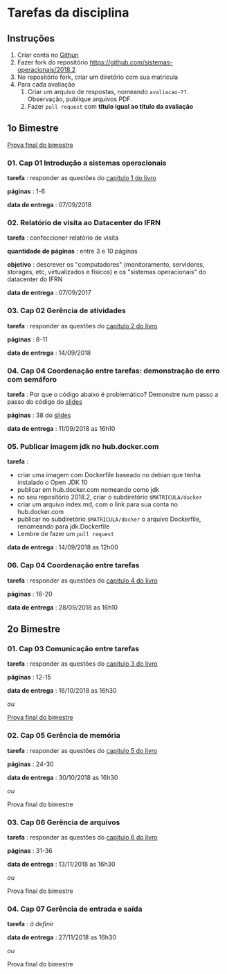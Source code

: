 # Tarefas da disciplina

## Instruções

1. Criar conta no [Githun](https://github.com/)
2. Fazer fork do repositório https://github.com/sistemas-operacionais/2018.2
3. No repositório fork, criar um diretório com sua matrícula
4. Para cada avaliação
   1. Criar um arquivo de respostas, nomeando `avaliacao-??`. Observação, publique arquivos PDF.
   2. Fazer `pull request` com **título igual ao título da avaliação**

## 1o Bimestre

[Prova final do bimestre](./bimestre-01-avaliacao-01.pdf)

### [](#bimestre-1-avaliacao-01) 01. Cap 01 Introdução a sistemas operacionais

**tarefa** : responder as questões do [capítulo 1 do livro](http://wiki.inf.ufpr.br/maziero/lib/exe/fetch.php?media=so:so-exercicios.pdf)

**páginas** : 1-6

**data de entrega** : 07/09/2018

### [](#bimestre-1-avaliacao-02) 02. Relatório de visita ao Datacenter do IFRN

**tarefa** : confeccioner relatório de visita

**quantidade de páginas** : entre 3 e 10 páginas

**objetivo** : descrever os "computadores" (monitoramento, servidores, storages, etc, virtualizados e físicos) e os "sistemas operacionais" do datacenter do IFRN

**data de entrega** : 07/09/2017

### [](#bimestre-1-avaliacao-03) 03. Cap 02 Gerência de atividades

**tarefa** : responder as questões do [capítulo 2 do livro](http://wiki.inf.ufpr.br/maziero/lib/exe/fetch.php?media=so:so-exercicios.pdf)

**páginas** : 8-11

**data de entrega** : 14/09/2018

### [](#bimestre-1-avaliacao-04) 04. Cap 04 Coordenação entre tarefas: demonstração de erro com semáforo

**tarefa** : Por que o código abaixo é problemático? Demonstre num passo a passo do código do [slides](https://sistemas-operacionais.github.io/process/concurrency.pdf)

**páginas** : 38 do [slides](https://sistemas-operacionais.github.io/process/concurrency.pdf)

**data de entrega** : 11/09/2018 as 16h10

### [](#bimestre-1-avaliacao-05) 05. Publicar imagem jdk no hub.docker.com

**tarefa** :

- criar uma imagem com Dockerfile baseado no debian que tenha instalado o Open JDK 10
- publicar em hub.docker.com nomeando como jdk
- no seu repositório 2018.2, criar o subdiretório `$MATRICULA/docker`
- criar um arquivo index.md, com o link para sua conta no hub.docker.com
- publicar no subdiretório `$MATRICULA/docker` o arquivo Dockerfile,
  renomeando para jdk.Dockerfile
- Lembre de fazer um `pull request`

**data de entrega** : 14/09/2018 as 12h00

### [](#bimestre-1-avaliacao-06) 06. Cap 04 Coordenação entre tarefas

**tarefa** : responder as questões do [capítulo 4 do livro](http://wiki.inf.ufpr.br/maziero/lib/exe/fetch.php?media=so:so-exercicios.pdf)

**páginas** : 16-20

**data de entrega** : 28/09/2018 as 16h10

## 2o Bimestre

### [](#bimestre-2-avaliacao-01) 01. Cap 03 Comunicação entre tarefas

**tarefa** : responder as questões do [capítulo 3 do livro](http://wiki.inf.ufpr.br/maziero/lib/exe/fetch.php?media=so:so-exercicios.pdf)

**páginas** : 12-15

**data de entrega** : 16/10/2018 as 16h30

_ou_

[Prova final do bimestre](./bimestre-02-avaliacao-01.pdf)

### [](#bimestre-2-avaliacao-02) 02. Cap 05 Gerência de memória

**tarefa** : responder as questões do [capítulo 5 do livro](http://wiki.inf.ufpr.br/maziero/lib/exe/fetch.php?media=so:so-exercicios.pdf)

**páginas** : 24-30

**data de entrega** : 30/10/2018 as 16h30

_ou_

Prova final do bimestre

### [](#bimestre-2-avaliacao-03) 03. Cap 06 Gerência de arquivos

**tarefa** : responder as questões do [capítulo 6 do livro](http://wiki.inf.ufpr.br/maziero/lib/exe/fetch.php?media=so:so-exercicios.pdf)

**páginas** : 31-36

**data de entrega** : 13/11/2018 as 16h30

_ou_

Prova final do bimestre

### [](#bimestre-2-avaliacao-04) 04. Cap 07 Gerência de entrada e saída

**tarefa** : _à definir_

**data de entrega** : 27/11/2018 as 16h30

_ou_

Prova final do bimestre
